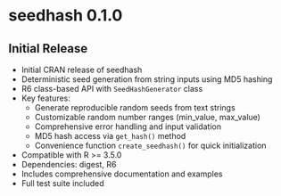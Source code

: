 # seedhash 0.1.0

## Initial Release

* Initial CRAN release of seedhash
* Deterministic seed generation from string inputs using MD5 hashing
* R6 class-based API with `SeedHashGenerator` class
* Key features:
  - Generate reproducible random seeds from text strings
  - Customizable random number ranges (min_value, max_value)
  - Comprehensive error handling and input validation
  - MD5 hash access via `get_hash()` method
  - Convenience function `create_seedhash()` for quick initialization
* Compatible with R >= 3.5.0
* Dependencies: digest, R6
* Includes comprehensive documentation and examples
* Full test suite included
